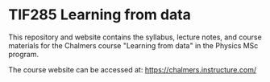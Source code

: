 # TIF285 Learning from data
This repository and website contains the syllabus, lecture notes, and course materials
for the Chalmers course "Learning from data" in the Physics MSc program.

The course website can be accessed at: https://chalmers.instructure.com/